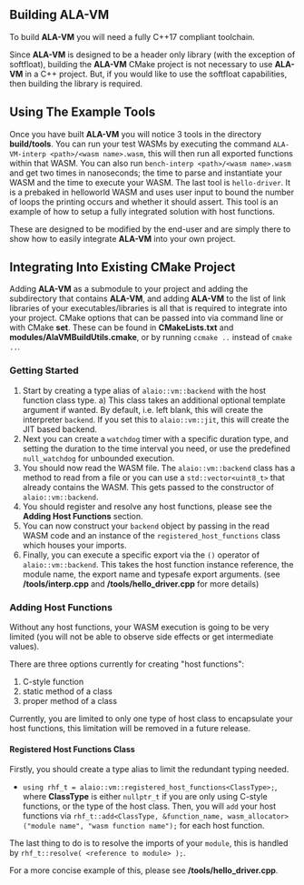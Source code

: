 ## Building ALA-VM

To build **ALA-VM** you will need a fully C++17 compliant toolchain.

Since **ALA-VM** is designed to be a header only library (with the exception of softfloat), building the **ALA-VM** CMake project is not necessary to use **ALA-VM** in a C++ project. But, if you would like to use the softfloat capabilities, then building the library is required.

## Using The Example Tools

Once you have built **ALA-VM** you will notice 3 tools in the directory **build/tools**. You can run your test WASMs by executing the command `ALA-VM-interp <path>/<wasm name>.wasm`, this will then run all exported functions within that WASM. You can also run `bench-interp <path>/<wasm name>.wasm` and get two times in nanoseconds; the time to parse and instantiate your WASM and the time to execute your WASM. The last tool is `hello-driver`. It is a prebaked in helloworld WASM and uses user input to bound the number of loops the printing occurs and whether it should assert. This tool is an example of how to setup a fully integrated solution with host functions.

These are designed to be modified by the end-user and are simply there to show how to easily integrate **ALA-VM** into your own project.

## Integrating Into Existing CMake Project

Adding **ALA-VM** as a submodule to your project and adding the subdirectory that contains **ALA-VM**, and adding **ALA-VM** to the list of link libraries of your executables/libraries is all that is required to integrate into your project. CMake options that can be passed into via command line or with CMake **set**. These can be found in **CMakeLists.txt** and **modules/AlaVMBuildUtils.cmake**, or by running `ccmake ..` instead of `cmake ..`.

### Getting Started

1.  Start by creating a type alias of `alaio::vm::backend` with the host function class type.
    a) This class takes an additional optional template argument if wanted. By default, i.e. left blank, this will create the interpreter `backend`. If you set this to `alaio::vm::jit`, this will create the JIT based backend.
2.  Next you can create a `watchdog` timer with a specific duration type, and setting the duration to the time interval you need, or use the predefined `null_watchdog` for unbounded execution.
3.  You should now read the WASM file. The `alaio::vm::backend` class has a method to read from a file or you can use a `std::vector<uint8_t>` that already contains the WASM. This gets passed to the constructor of `alaio::vm::backend`.
4.  You should register and resolve any host functions, please see the **Adding Host Functions** section.
5.  You can now construct your `backend` object by passing in the read WASM code and an instance of the `registered_host_functions` class which houses your imports.
6.  Finally, you can execute a specific export via the `()` operator of `alaio::vm::backend`. This takes the host function instance reference, the module name, the export name and typesafe export arguments. (see **/tools/interp.cpp** and **/tools/hello_driver.cpp** for more details)

### Adding Host Functions

Without any host functions, your WASM execution is going to be very limited (you will not be able to observe side effects or get intermediate values).

There are three options currently for creating "host functions":

1.  C-style function
2.  static method of a class
3.  proper method of a class

Currently, you are limited to only one type of host class to encapsulate your host functions, this limitation will be removed in a future release.

#### Registered Host Functions Class

Firstly, you should create a type alias to limit the redundant typing needed.

- `using rhf_t = alaio::vm::registered_host_functions<ClassType>;`, where **ClassType** is either `nullptr_t` if you are only using C-style functions, or the type of the host class.
  Then, you will `add` your host functions via `rhf_t::add<ClassType, &function_name, wasm_allocator>("module name", "wasm function name");` for each host function.

The last thing to do is to resolve the imports of your `module`, this is handled by `rhf_t::resolve( <reference to module> );`.

For a more concise example of this, please see **/tools/hello_driver.cpp**.
